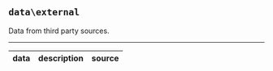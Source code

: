 ## `data\external`

Data from third party sources.

---


| data | description | source 
| ---  | ---        | ---     